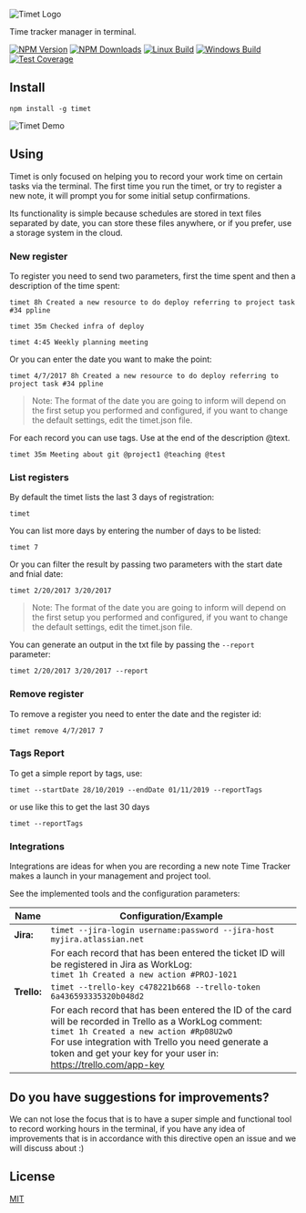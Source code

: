 ![Timet Logo](https://raw.githubusercontent.com/fabiorogeriosj/timet/master/img/logo.jpg)

Time tracker manager in terminal.

[![NPM Version][npm-image]][npm-url]
[![NPM Downloads][downloads-image]][downloads-url]
[![Linux Build][travis-image]][travis-url]
[![Windows Build][appveyor-image]][appveyor-url]
[![Test Coverage][coveralls-image]][coveralls-url]

## Install

```shell
npm install -g timet
```

![Timet Demo](https://raw.githubusercontent.com/fabiorogeriosj/timet/master/img/print.png)

## Using

Timet is only focused on helping you to record your work time on certain tasks via the terminal. The first time you run the timet, or try to register a new note, it will prompt you for some initial setup confirmations.

Its functionality is simple because schedules are stored in text files separated by date, you can store these files anywhere, or if you prefer, use a storage system in the cloud.

### New register

To register you need to send two parameters, first the time spent and then a description of the time spent:

```shell
timet 8h Created a new resource to do deploy referring to project task #34 ppline
```
```shell
timet 35m Checked infra of deploy
```
```shell
timet 4:45 Weekly planning meeting
```

Or you can enter the date you want to make the point:

```shell
timet 4/7/2017 8h Created a new resource to do deploy referring to project task #34 ppline
```
> Note: The format of the date you are going to inform will depend on the first setup you performed and configured, if you want to change the default settings, edit the timet.json file.

For each record you can use tags. Use at the end of the description @text.

```shell
timet 35m Meeting about git @project1 @teaching @test
```

### List registers

By default the timet lists the last 3 days of registration:

```shell
timet
```

You can list more days by entering the number of days to be listed:

```shell
timet 7
```

Or you can filter the result by passing two parameters with the start date and fnial date:

```shell
timet 2/20/2017 3/20/2017
```
> Note: The format of the date you are going to inform will depend on the first setup you performed and configured, if you want to change the default settings, edit the timet.json file.

You can generate an output in the txt file by passing the `--report` parameter:

```shell
timet 2/20/2017 3/20/2017 --report
```

### Remove register

To remove a register you need to enter the date and the register id:

```shell
timet remove 4/7/2017 7
```

### Tags Report

To get a simple report by tags, use:

```shell
timet --startDate 28/10/2019 --endDate 01/11/2019 --reportTags
```

or use like this to get the last 30 days

```shell
timet --reportTags
```

### Integrations

Integrations are ideas for when you are recording a new note Time Tracker makes a launch in your management and project tool.

See the implemented tools and the configuration parameters:

| Name          | Configuration/Example |
| ------------- | ------------- |
| **Jira:**     | `timet --jira-login username:password --jira-host myjira.atlassian.net`  |
|               | For each record that has been entered the ticket ID will be registered in Jira as WorkLog: <br>`timet 1h Created a new action #PROJ-1021` |
| **Trello:**   | `timet --trello-key c478221b668 --trello-token 6a436593335320b048d2`  |
|               | For each record that has been entered the ID of the card will be recorded in Trello as a WorkLog comment: <br>`timet 1h Created a new action #Rp08U2wO` <br>For use integration with Trello you need generate a token and get your key for your user in: https://trello.com/app-key |

## Do you have suggestions for improvements?

We can not lose the focus that is to have a super simple and functional tool to record working hours in the terminal, if you have any idea of improvements that is in accordance with this directive open an issue and we will discuss about :)

## License

[MIT](LICENSE)

[npm-image]: https://img.shields.io/npm/v/timet.svg
[npm-url]: https://npmjs.org/package/timet
[downloads-image]: https://img.shields.io/npm/dm/timet.svg
[downloads-url]: https://npmjs.org/package/timet
[travis-image]: https://img.shields.io/travis/fabiorogeriosj/timet/master.svg?label=linux
[travis-url]: https://travis-ci.org/fabiorogeriosj/timet
[appveyor-image]: https://img.shields.io/appveyor/ci/fabiorogeriosj/timet/master.svg?label=windows
[appveyor-url]: https://ci.appveyor.com/project/fabiorogeriosj/timet
[coveralls-image]: https://img.shields.io/coveralls/fabiorogeriosj/timet/master.svg
[coveralls-url]: https://coveralls.io/r/fabiorogeriosj/timet?branch=master
